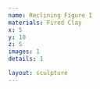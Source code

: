 ```yaml
---
name: Reclining Figure I
materials: Fired Clay
x: 5
y: 10
z: 5
images: 1
details: 1

layout: sculpture
---
```



